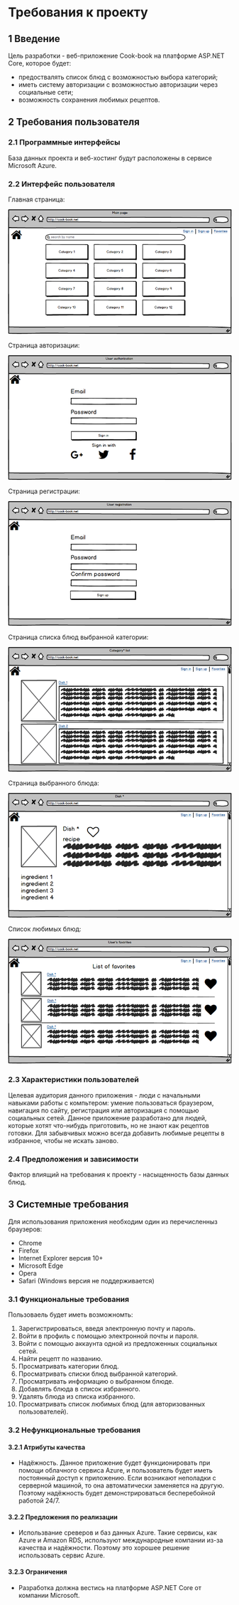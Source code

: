 # Требования к проекту

## 1 Введение

Цель разработки - веб-приложение Cook-book на платформе ASP.NET Core, которое будет:
* предоствалять список блюд с возможностью выбора категорий;
* иметь систему авторизации с возможностью авторизации через социальные сети;
* возможность сохранения любимых рецептов.

## 2 Требования пользователя

### 2.1 Программные интерфейсы
База данных проекта и веб-хостинг будут расположены в сервисе Microsoft Azure.

### 2.2 Интерфейс пользователя
Главная страница:

![](https://github.com/insertokai/Cook-book/blob/master/Mockups/Main%20page.png?raw=true)

Страница авторизации:

![](https://github.com/insertokai/Cook-book/blob/master/Mockups/Sign%20in.png?raw=true)

Страница регистрации:

![](https://github.com/insertokai/Cook-book/blob/master/Mockups/Sign%20up.png?raw=true)


Страница списка блюд выбранной категории:

![](https://github.com/insertokai/Cook-book/blob/master/Mockups/Category%20list.png?raw=true)

Страница выбранного блюда:

![](https://github.com/insertokai/Cook-book/blob/master/Mockups/Dish.png?raw=true)

Список любимых блюд:

![](https://github.com/insertokai/Cook-book/blob/master/Mockups/Favorites.png?raw=true)

### 2.3 Характеристики пользователей
Целевая аудитория данного приложения - люди с начальными навыками работы с компьтером: умение пользоваться браузером, навигация по сайту, регистрация или авторизация с помощью социальных сетей. Данное приложение разработано для людей, которые хотят что-нибудь приготовить, но не знают как рецептов готовки. Для забывчивых можно всегда добавить любимые рецепты в избранное, чтобы не искать заново. 

### 2.4 Предположения и зависимости 
Фактор влиящий на требования к проекту - насыщенность базы данных блюд.

## 3 Системные требования
Для использования приложения необходим один из перечисленныз браузеров:
* Chrome
* Firefox
* Internet Explorer версия 10+
* Microsoft Edge
* Opera
* Safari (Windows версия не поддерживается)

### 3.1 Функциональные требования
Пользоваель будет иметь возможномть:
1. Зарегистрироваться, введя электронную почту и пароль.
2. Войти в профиль с помощью электронной почты и пароля.
3. Войти с помощью аккаунта одной из предложенных социальных сетей.
4. Найти рецепт по названию.
5. Просматривать категории блюд.
6. Просматривать списки блюд выбранной категорий.
7. Просматривать информацию о выбранном блюде.
8. Добавлять блюда в список избранного.
9. Удалять блюда из списка избранного.
10. Просматривать список любимых блюд (для авторизованных пользователей).

### 3.2 Нефункциональные требования

#### 3.2.1 Атрибуты качества
* Надёжность. Данное приложение будет функционировать при помощи облачного сервиса Azure, и пользователь будет иметь постоянный доступ к приложению. Если возникают неполадки с серверной машиной, то она автоматически заменяется на другую. Поэтому надёжность будет демонстрироваться бесперебойной работой 24/7.

#### 3.2.2 Предложения по реализации
* Использвание среверов и баз данных Azure. Такие сервисы, как Azure и Amazon RDS, используют международные компании из-за качества и надёжности. Поэтому это хорошее решение использовать сервис Azure. 

#### 3.2.3 Ограничения
* Разработка должна вестись на платформе ASP.NET Core от компании Microsoft.

